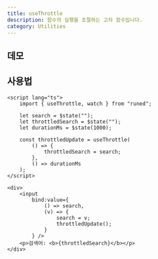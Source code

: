 ```yaml
---
title: useThrottle
description: 함수의 실행을 조절하는 고차 함수입니다.
category: Utilities
---
```


<script>
 import Demo from '$lib/components/demos/use-throttle.svelte';
</script>

## 데모

<Demo />

## 사용법

```svelte
<script lang="ts">
	import { useThrottle, watch } from "runed";

	let search = $state("");
	let throttledSearch = $state("");
	let durationMs = $state(1000);

	const throttledUpdate = useThrottle(
		() => {
			throttledSearch = search;
		},
		() => durationMs
	);
</script>

<div>
	<input
		bind:value={
			() => search,
			(v) => {
				search = v;
				throttledUpdate();
			}
		} />
	<p>검색어: <b>{throttledSearch}</b></p>
</div>
```
